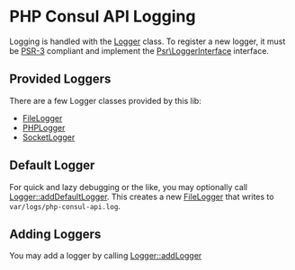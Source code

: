 # PHP Consul API Logging

Logging is handled with the [Logger](../src/Logger.php) class.  To register a new logger, it must be
[PSR-3](https://github.com/php-fig/fig-standards/blob/master/accepted/PSR-3-logger-interface.md) compliant and implement
the [Psr\LoggerInterface](https://github.com/php-fig/log/blob/master/Psr/Log/LoggerInterface.php ) interface.

## Provided Loggers

There are a few Logger classes provided by this lib:

- [FileLogger](../src/FileLogger.php)
- [PHPLogger](../src/PHPLogger.php)
- [SocketLogger](../src/SocketLogger.php)

## Default Logger

For quick and lazy debugging or the like, you may optionally call [Logger::addDefaultLogger](../src/Logger.php#L73).
This creates a new [FileLogger](../src/FileLogger.php) that writes to `var/logs/php-consul-api.log`.

## Adding Loggers

You may add a logger by calling [Logger::addLogger](../src/Logger.php#L112)

## 